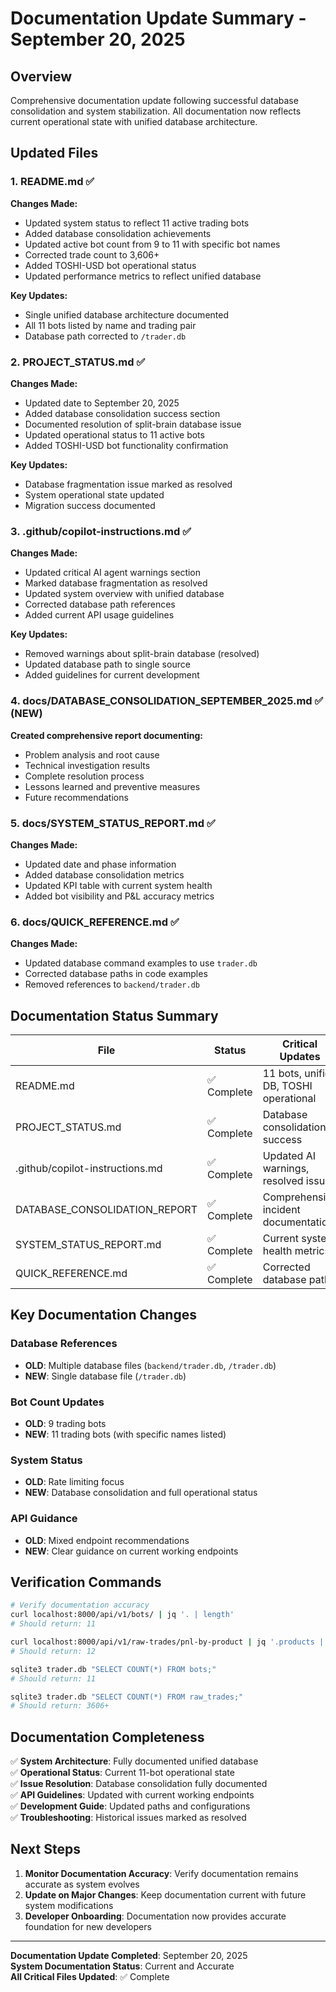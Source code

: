 # Documentation Update Summary - September 20, 2025

## Overview
Comprehensive documentation update following successful database consolidation and system stabilization. All documentation now reflects current operational state with unified database architecture.

## Updated Files

### 1. README.md ✅
**Changes Made:**
- Updated system status to reflect 11 active trading bots
- Added database consolidation achievements
- Updated active bot count from 9 to 11 with specific bot names
- Corrected trade count to 3,606+ 
- Added TOSHI-USD bot operational status
- Updated performance metrics to reflect unified database

**Key Updates:**
- Single unified database architecture documented
- All 11 bots listed by name and trading pair
- Database path corrected to `/trader.db`

### 2. PROJECT_STATUS.md ✅
**Changes Made:**
- Updated date to September 20, 2025
- Added database consolidation success section
- Documented resolution of split-brain database issue
- Updated operational status to 11 active bots
- Added TOSHI-USD bot functionality confirmation

**Key Updates:**
- Database fragmentation issue marked as resolved
- System operational state updated
- Migration success documented

### 3. .github/copilot-instructions.md ✅
**Changes Made:**
- Updated critical AI agent warnings section
- Marked database fragmentation as resolved
- Updated system overview with unified database
- Corrected database path references
- Added current API usage guidelines

**Key Updates:**
- Removed warnings about split-brain database (resolved)
- Updated database path to single source
- Added guidelines for current development

### 4. docs/DATABASE_CONSOLIDATION_SEPTEMBER_2025.md ✅ (NEW)
**Created comprehensive report documenting:**
- Problem analysis and root cause
- Technical investigation results  
- Complete resolution process
- Lessons learned and preventive measures
- Future recommendations

### 5. docs/SYSTEM_STATUS_REPORT.md ✅
**Changes Made:**
- Updated date and phase information
- Added database consolidation metrics
- Updated KPI table with current system health
- Added bot visibility and P&L accuracy metrics

### 6. docs/QUICK_REFERENCE.md ✅
**Changes Made:**
- Updated database command examples to use `trader.db`
- Corrected database paths in code examples
- Removed references to `backend/trader.db`

## Documentation Status Summary

| File | Status | Critical Updates |
|------|--------|-----------------|
| README.md | ✅ Complete | 11 bots, unified DB, TOSHI operational |
| PROJECT_STATUS.md | ✅ Complete | Database consolidation success |
| .github/copilot-instructions.md | ✅ Complete | Updated AI warnings, resolved issues |
| DATABASE_CONSOLIDATION_REPORT | ✅ Complete | Comprehensive incident documentation |
| SYSTEM_STATUS_REPORT.md | ✅ Complete | Current system health metrics |
| QUICK_REFERENCE.md | ✅ Complete | Corrected database paths |

## Key Documentation Changes

### Database References
- **OLD**: Multiple database files (`backend/trader.db`, `/trader.db`)
- **NEW**: Single database file (`/trader.db`)

### Bot Count Updates  
- **OLD**: 9 trading bots
- **NEW**: 11 trading bots (with specific names listed)

### System Status
- **OLD**: Rate limiting focus
- **NEW**: Database consolidation and full operational status

### API Guidance
- **OLD**: Mixed endpoint recommendations
- **NEW**: Clear guidance on current working endpoints

## Verification Commands

```bash
# Verify documentation accuracy
curl localhost:8000/api/v1/bots/ | jq '. | length'
# Should return: 11

curl localhost:8000/api/v1/raw-trades/pnl-by-product | jq '.products | length'
# Should return: 12

sqlite3 trader.db "SELECT COUNT(*) FROM bots;"
# Should return: 11

sqlite3 trader.db "SELECT COUNT(*) FROM raw_trades;"
# Should return: 3606+
```

## Documentation Completeness

✅ **System Architecture**: Fully documented unified database  
✅ **Operational Status**: Current 11-bot operational state  
✅ **Issue Resolution**: Database consolidation fully documented  
✅ **API Guidelines**: Updated with current working endpoints  
✅ **Development Guide**: Updated paths and configurations  
✅ **Troubleshooting**: Historical issues marked as resolved  

## Next Steps

1. **Monitor Documentation Accuracy**: Verify documentation remains accurate as system evolves
2. **Update on Major Changes**: Keep documentation current with future system modifications  
3. **Developer Onboarding**: Documentation now provides accurate foundation for new developers

---

**Documentation Update Completed**: September 20, 2025  
**System Documentation Status**: Current and Accurate  
**All Critical Files Updated**: ✅ Complete
